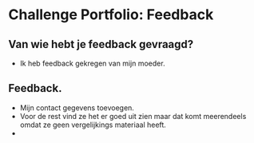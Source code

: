 # Challenge Portfolio: Feedback

##  Van wie hebt je feedback gevraagd?  
- Ik heb feedback gekregen van mijn moeder.

## Feedback.

- Mijn contact gegevens toevoegen.
- Voor de rest vind ze het er goed uit zien maar dat komt meerendeels omdat ze geen vergelijkings materiaal heeft.
- 